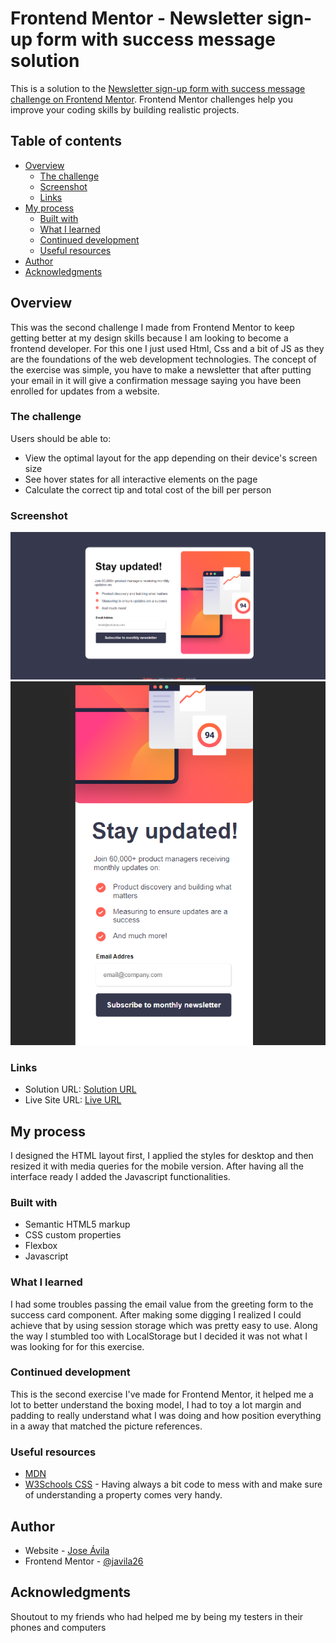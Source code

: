 # Frontend Mentor - Newsletter sign-up form with success message solution

This is a solution to the [Newsletter sign-up form with success message challenge on Frontend Mentor](https://www.frontendmentor.io/challenges/newsletter-signup-form-with-success-message-3FC1AZbNrv). Frontend Mentor challenges help you improve your coding skills by building realistic projects. 

## Table of contents

- [Overview](#overview)
  - [The challenge](#the-challenge)
  - [Screenshot](#screenshot)
  - [Links](#links)
- [My process](#my-process)
  - [Built with](#built-with)
  - [What I learned](#what-i-learned)
  - [Continued development](#continued-development)
  - [Useful resources](#useful-resources)
- [Author](#author)
- [Acknowledgments](#acknowledgments)

## Overview

This was the second challenge I made from Frontend Mentor to keep getting better at my design skills because I am looking to become a frontend developer. For this one I just used Html, Css and a bit of JS as they are the foundations of the web development technologies. The concept of the exercise was simple, you have to make a newsletter that after putting your email in it will give a confirmation message saying you have been enrolled for updates from a website.

### The challenge

Users should be able to:

- View the optimal layout for the app depending on their device's screen size
- See hover states for all interactive elements on the page
- Calculate the correct tip and total cost of the bill per person

### Screenshot

![](./newsletter-dekstop-solution.png)
![](./newsletter-mobilesolution.png)

### Links

- Solution URL: [Solution URL](https://www.frontendmentor.io/solutions/newsletter-sign-up-page-made-with-html-css-and-js--q7RZxmR0f)
- Live Site URL: [Live URL](https://javila26.github.io/newsletter-sign-up-with-success-message-main/)

## My process
I designed the HTML layout first, I applied the styles for desktop and then resized it with media queries for the mobile version. After having all the interface ready I added the Javascript functionalities.

### Built with

- Semantic HTML5 markup
- CSS custom properties
- Flexbox
- Javascript

### What I learned

I had some troubles passing the email value from the greeting form to the success card component. After making some digging I realized I could achieve that by using session storage which was pretty easy to use. Along the way I stumbled too with LocalStorage but I decided it was not what I was looking for for this exercise.

### Continued development

This is the second exercise I've made for Frontend Mentor, it helped me a lot to better understand the boxing model, I had to toy a lot margin and padding to really understand what I was doing and how position everything in a away that matched the picture references.

### Useful resources

- [MDN](https://developer.mozilla.org/es/) 
- [W3Schools CSS](https://www.w3schools.com/css/) - Having always a bit code to mess with and make sure of understanding a property comes very handy.

## Author

- Website - [Jose Ávila](https://github.com/javila26)
- Frontend Mentor - [@javila26](https://www.frontendmentor.io/profile/javila26)

## Acknowledgments

Shoutout to my friends who had helped me by being my testers in their phones and computers